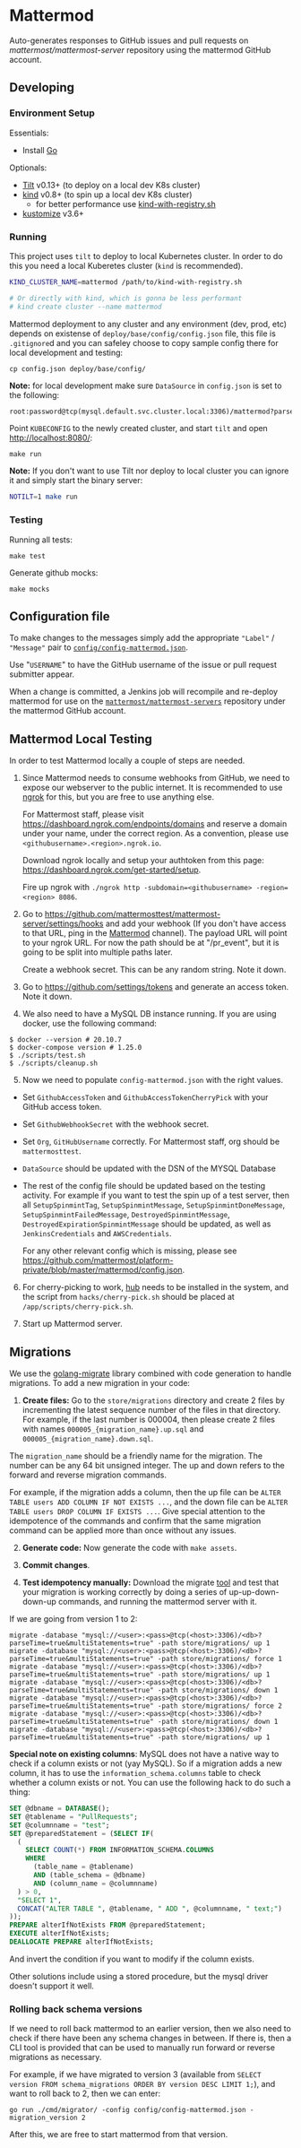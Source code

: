 # Mattermod

Auto-generates responses to GitHub issues and pull requests on *mattermost/mattermost-server* repository using the mattermod GitHub account.

## Developing

### Environment Setup

Essentials:

- Install [Go](https://golang.org/doc/install)

Optionals:

- [Tilt](https://tilt.dev/) v0.13+ (to deploy on a local dev K8s cluster)
- [kind](https://kind.sigs.k8s.io/) v0.8+ (to spin up a local dev K8s cluster)
  - for better performance use [kind-with-registry.sh](https://github.com/tilt-dev/kind-local#how-to-try-it)
- [kustomize](https://github.com/kubernetes-sigs/kustomize) v3.6+

### Running

This project uses `tilt` to deploy to local Kubernetes cluster. In order to do this you need a local Kuberetes cluster (`kind` is recommended).

```bash
KIND_CLUSTER_NAME=mattermod /path/to/kind-with-registry.sh

# Or directly with kind, which is gonna be less performant
# kind create cluster --name mattermod
```

Mattermod deployment to any cluster and any environment (dev, prod, etc) depends on existense of `deploy/base/config/config.json` file, this file is `.gitignore`d and you can safeley choose to copy sample config there for local development and testing:

```shell
cp config.json deploy/base/config/
```

**Note:** for local development make sure `DataSource` in `config.json` is set to the following:

```txt
root:password@tcp(mysql.default.svc.cluster.local:3306)/mattermod?parseTime=true
```

Point `KUBECONFIG` to the newly created cluster, and start `tilt` and open [http://localhost:8080/](http://localhost:8080/):

```shell
make run
```

**Note:** If you don't want to use Tilt nor deploy to local cluster you can ignore it and simply start the binary server:

```bash
NOTILT=1 make run
```

### Testing

Running all tests:

```shell
make test
```

Generate github mocks:

```shell
make mocks
```

## Configuration file

To make changes to the messages simply add the appropriate `"Label"` / `"Message"` pair to [`config/config-mattermod.json`](https://github.com/mattermost/mattermost-mattermod/blob/master/config/config-mattermod.json).

Use "`USERNAME`" to have the GitHub username of the issue or pull request submitter appear.

When a change is committed, a Jenkins job will recompile and re-deploy mattermod for use on the [`mattermost/mattermost-servers`](https://github.com/mattermost/mattermost-server) repository under the mattermod GitHub account.

## Mattermod Local Testing

In order to test Mattermod locally a couple of steps are needed.

1. Since Mattermod needs to consume webhooks from GitHub, we need to expose our webserver to the public internet. It is recommended to use [ngrok](https://ngrok.com/) for this, but you are free to use anything else.

    For Mattermost staff, please visit https://dashboard.ngrok.com/endpoints/domains and reserve a domain under your name, under the correct region. As a convention, please use `<githubusername>.<region>.ngrok.io`.

    Download ngrok locally and setup your authtoken from this page: https://dashboard.ngrok.com/get-started/setup.

    Fire up ngrok with `./ngrok http -subdomain=<githubusername> -region=<region> 8086`.

2. Go to https://github.com/mattermosttest/mattermost-server/settings/hooks and add your webhook (If you don't have access to that URL, ping in the [Mattermod](https://community-daily.mattermost.com/private-core/channels/mattermod-logs) channel). The payload URL will point to your ngrok URL. For now the path should be at "/pr_event", but it is going to be split into multiple paths later.

    Create a webhook secret. This can be any random string. Note it down.

3. Go to https://github.com/settings/tokens and generate an access token. Note it down.

4. We also need to have a MySQL DB instance running. If you are using docker, use the following command:
```
$ docker --version # 20.10.7
$ docker-compose version # 1.25.0
$ ./scripts/test.sh
$ ./scripts/cleanup.sh
```

5. Now we need to populate `config-mattermod.json` with the right values.
- Set `GithubAccessToken` and `GithubAccessTokenCherryPick` with your GitHub access token.
- Set `GithubWebhookSecret` with the webhook secret.
- Set `Org`, `GitHubUsername` correctly. For Mattermost staff, org should be `mattermosttest`.
- `DataSource` should be updated with the DSN of the MYSQL Database
- The rest of the config file should be updated based on the testing activity. For example if you want to test the spin up of a test server, then all `SetupSpinmintTag`, `SetupSpinmintMessage`, `SetupSpinmintDoneMessage`, `SetupSpinmintFailedMessage`, `DestroyedSpinmintMessage`, `DestroyedExpirationSpinmintMessage` should be updated, as well as `JenkinsCredentials` and `AWSCredentials`.

    For any other relevant config which is missing, please see https://github.com/mattermost/platform-private/blob/master/mattermod/config.json.

6. For cherry-picking to work, [hub](https://github.com/github/hub) needs to be installed in the system, and the script from `hacks/cherry-pick.sh` should be placed at `/app/scripts/cherry-pick.sh`.

7. Start up Mattermod server.

## Migrations

We use the [golang-migrate](https://github.com/golang-migrate/migrate) library combined with code generation to handle migrations. To add a new migration in your code:

1. **Create files:** Go to the `store/migrations` directory and create 2 files by incrementing the latest sequence number of the files in that directory. For example, if the last number is 000004, then please create 2 files with names `000005_{migration_name}.up.sql` and `000005_{migration_name}.down.sql`.

The `migration_name` should be a friendly name for the migration. The number can be any 64 bit unsigned integer. The up and down refers to the forward and reverse migration commands.

For example, if the migration adds a column, then the up file can be `ALTER TABLE users ADD COLUMN IF NOT EXISTS ...`, and the down file can be `ALTER TABLE users DROP COLUMN IF EXISTS ...`. Give special attention to the idempotence of the commands and confirm that the same migration command can be applied more than once without any issues.

2. **Generate code:** Now generate the code with `make assets`.

3. **Commit changes**.

4. **Test idempotency manually:** Download the migrate [tool](https://github.com/golang-migrate/migrate/tree/master/cmd/migrate#download-pre-built-binary-windows-macos-or-linux) and test that your migration is working correctly by doing a series of up-up-down-down-up commands, and running the mattermod server with it.

If we are going from version 1 to 2:

```
migrate -database "mysql://<user>:<pass>@tcp(<host>:3306)/<db>?parseTime=true&multiStatements=true" -path store/migrations/ up 1
migrate -database "mysql://<user>:<pass>@tcp(<host>:3306)/<db>?parseTime=true&multiStatements=true" -path store/migrations/ force 1
migrate -database "mysql://<user>:<pass>@tcp(<host>:3306)/<db>?parseTime=true&multiStatements=true" -path store/migrations/ up 1
migrate -database "mysql://<user>:<pass>@tcp(<host>:3306)/<db>?parseTime=true&multiStatements=true" -path store/migrations/ down 1
migrate -database "mysql://<user>:<pass>@tcp(<host>:3306)/<db>?parseTime=true&multiStatements=true" -path store/migrations/ force 2
migrate -database "mysql://<user>:<pass>@tcp(<host>:3306)/<db>?parseTime=true&multiStatements=true" -path store/migrations/ down 1
migrate -database "mysql://<user>:<pass>@tcp(<host>:3306)/<db>?parseTime=true&multiStatements=true" -path store/migrations/ up 1
```

**Special note on existing columns**: MySQL does not have a native way to check if a column exists or not (yay MySQL). So if a migration adds a new column, it has to use the `information_schema.columns` table to check whether a column exists or not. You can use the following hack to do such a thing:

```sql
SET @dbname = DATABASE();
SET @tablename = "PullRequests";
SET @columnname = "test";
SET @preparedStatement = (SELECT IF(
  (
    SELECT COUNT(*) FROM INFORMATION_SCHEMA.COLUMNS
    WHERE
      (table_name = @tablename)
      AND (table_schema = @dbname)
      AND (column_name = @columnname)
  ) > 0,
  "SELECT 1",
  CONCAT("ALTER TABLE ", @tablename, " ADD ", @columnname, " text;")
));
PREPARE alterIfNotExists FROM @preparedStatement;
EXECUTE alterIfNotExists;
DEALLOCATE PREPARE alterIfNotExists;
```

And invert the condition if you want to modify if the column exists.

Other solutions include using a stored procedure, but the mysql driver doesn't support it well.

### Rolling back schema versions

If we need to roll back mattermod to an earlier version, then we also need to check if there have been any schema changes in between. If there is, then a CLI tool is provided that can be used to manually run forward or reverse migrations as necessary.

For example, if we have migrated to version 3 (available from `SELECT version FROM schema_migrations ORDER BY version DESC LIMIT 1;`), and want to roll back to 2, then we can enter:

```
go run ./cmd/migrator/ -config config/config-mattermod.json -migration_version 2
```

After this, we are free to start mattermod from that version.
